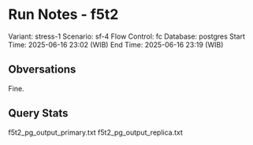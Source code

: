 # Run Notes - f5t2

Variant: stress-1
Scenario: sf-4
Flow Control: fc
Database: postgres
Start Time: 2025-06-16 23:02 (WIB)
End Time: 2025-06-16 23:19 (WIB)

## Obversations

Fine.

## Query Stats

f5t2_pg_output_primary.txt
f5t2_pg_output_replica.txt
